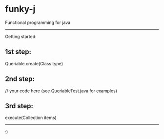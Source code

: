 # funky-j
Functional programming for java

-------------------------------
Getting started:

1st step: 
--------------
Queriable.create(Class<T> type)

2nd step: 
--------------
// your code here (see QueriableTest.java for examples)

3rd step:
--------------
execute(Collection<T> items)

-------------------------------

:)
